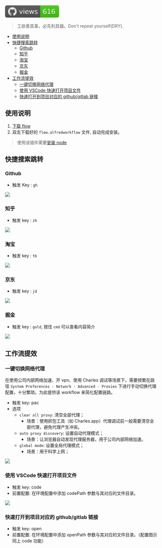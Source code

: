 ![GitHub views](https://raw.githubusercontent.com/MuYunyun/flow/traffic/traffic-flow/views.svg)

> 工欲善其事，必先利其器。Don't repeat yourself(DRY).

- [使用说明](#使用说明)
- [快捷搜索跳转](#快捷搜索跳转)
  - [Github](#github)
  - [知乎](#知乎)
  - [淘宝](#淘宝)
  - [京东](#京东)
  - [掘金](#掘金)
- [工作流提效](#工作流提效)
  - [一键切换网络代理](#一键切换网络代理)
  - [使用 VSCode 快速打开项目文件](#使用-vscode-快速打开项目文件)
  - [快速打开到项目对应的 github/gitlab 链接](#快速打开到项目对应的-githubgitlab-链接)

## 使用说明

1. [下载 flow](https://github.com/MuYunyun/commonSearch/raw/master/flow.alfredworkflow)
2. 双击下载好的 `flow.alfredworkflow` 文件, 自动完成安装。

> 使用该插件需要[安装 node](https://nodejs.org/en/)

## 快捷搜索跳转

### Github

* 触发 Key : `gh`

![](http://with.muyunyun.cn/c0f217c75c131b1ee93ab4c1d353ec42.jpg-400)

### 知乎

* 触发 key : `zh`

![](http://with.muyunyun.cn/ef946bc5fe4d0fdb6474350bf31cf9fc.jpg-400)

### 淘宝

* 触发 key : `tb`

![](http://with.muyunyun.cn/97f9f0513c1369886a812bbf6cd73b05.jpg-400)

### 京东

* 触发 key : `jd`

![](http://with.muyunyun.cn/19e5ecbc5d38251e5ceeb145579faeb1.jpg-400)

### 掘金

* 触发 key : `gold`, 按住 `cmd` 可以查看内容简介

![](http://with.muyunyun.cn/40a83edf9552b4a071dd2ff5093a445b.gif)

## 工作流提效

### 一键切换网络代理

在使用公司内部网络加速、开 vpn、使用 Charles 调试等场景下，需要频繁在路径 `System Preferences - Network - Advanced - Proxies` 下进行手动切换代理配置，十分繁琐。为此提供该 workflow 来简化配置链路。

* 触发 key: pac
* 选项
  * `clear all proxy`: 清空全部代理；
    * 场景：使用抓包工具（如 Charles.app）代理调试前一般需要清空全部代理，避免代理产生冲突。
  * `auto proxy discovery`: 设置自动代理模式；
    * 场景：让浏览器自动发现代理服务器，用于公司内部网络加速。
  * `global mode`: 设置全局代理模式；
    * 场景：用于科学上网；

![](http://with.muyunyun.cn/00dd758122c9cbde256f5d02518ad769.gif)

### 使用 VSCode 快速打开项目文件

* 触发 key: code
* 前置配置: 在环境配置中添加 codePath 参数与其对应的文件目录。

![](http://with.muyunyun.cn/a5fde4787dd6538ec0ab85a82bde37ca.jpg)

### 快速打开到项目对应的 github/gitlab 链接

* 触发 key: open
* 前置配置: 在环境配置中添加 openPath 参数与其对应的文件目录。（配置图示同上 code 功能）
